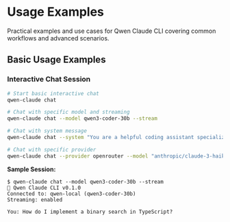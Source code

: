 # Usage Examples

Practical examples and use cases for Qwen Claude CLI covering common workflows and advanced scenarios.

## Basic Usage Examples

### Interactive Chat Session

```bash
# Start basic interactive chat
qwen-claude chat

# Chat with specific model and streaming
qwen-claude chat --model qwen3-coder-30b --stream

# Chat with system message
qwen-claude chat --system "You are a helpful coding assistant specialized in TypeScript"

# Chat with specific provider
qwen-claude chat --provider openrouter --model "anthropic/claude-3-haiku"
```

**Sample Session:**
```
$ qwen-claude chat --model qwen3-coder-30b --stream
🤖 Qwen Claude CLI v0.1.0
Connected to: qwen-local (qwen3-coder-30b)
Streaming: enabled

You: How do I implement a binary search in TypeScript?
